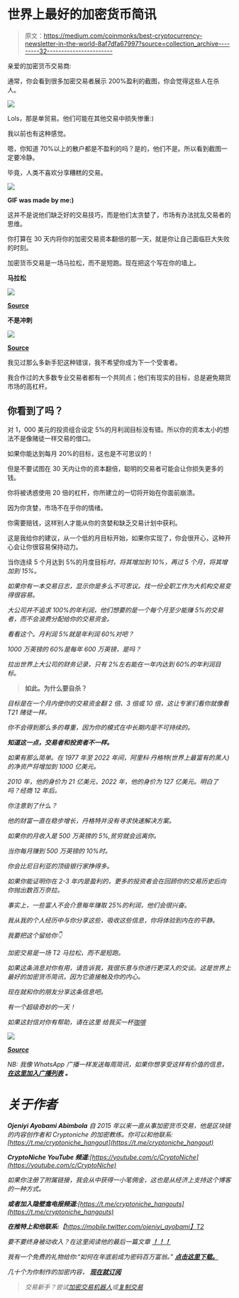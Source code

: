 # 世界上最好的加密货币简讯

> 原文：<https://medium.com/coinmonks/best-cryptocurrency-newsletter-in-the-world-8af7dfa67997?source=collection_archive---------32----------------------->

亲爱的加密货币交易商:

通常，你会看到很多加密交易者展示 200%盈利的截图，你会觉得这些人在杀人。

![](img/08853587c4395a1e860cf50496b8312a.png)

Lols，那是单贸易。他们可能在其他交易中损失惨重:)

我以前也有这种感觉。

嗯，你知道 70%以上的散户都是不盈利的吗？是的，他们不是。所以看到截图一定要冷静。

毕竟，人类不喜欢分享糟糕的交易。

![](img/fe020b5d504217307270be8635fac6e2.png)

**GIF was made by me:)**

这并不是说他们缺乏好的交易技巧，而是他们太贪婪了，市场有办法扰乱交易者的思维。

你打算在 30 天内将你的加密交易资本翻倍的那一天，就是你让自己面临巨大失败的时刻。

加密货币交易是一场马拉松，而不是短跑。现在把这个写在你的墙上。

**马拉松**

![](img/d76038699c6e64c5c3410d94743cd19a.png)

[**Source**](https://tenor.com/search/marathon-runner-gifs)

**不是冲刺**

![](img/307234311a4b0458ca711cabbe8a2920.png)

[**Source**](https://giphy.com/explore/400-meter-hurdles)

我见过那么多新手犯这种错误，我不希望你成为下一个受害者。

我合作过的大多数专业交易者都有一个共同点；他们有现实的目标，总是避免期货市场的高杠杆。

## 你看到了吗？

对 1，000 美元的投资组合设定 5%的月利润目标没有错。所以你的资本太小的想法不是像赌徒一样交易的借口。

如果你能达到每月 20%的目标，这也是不可思议的！

但是不要试图在 30 天内让你的资本翻倍，聪明的交易者可能会让你损失更多的钱。

你将被诱惑使用 20 倍的杠杆，你所建立的一切将开始在你面前崩溃。

因为你贪婪，市场不在乎你的情绪。

你需要赔钱，这样别人才能从你的贪婪和缺乏交易计划中获利。

这是我给你的建议，从一个低的月目标开始，如果你实现了，你会很开心，这种开心会让你很容易保持动力。

当你连续 5 个月达到 5%的月度目标*时，将其增加到 10%，再过 5 个月，将其增加到 15%。*

*如果你有一本交易日志，显示你是多么不可思议。找一份全职工作为大机构交易变得很容易。*

*大公司并不追求 100%的年利润，他们想要的是一个每个月至少能赚 5%的交易者，而不会浪费分配给你的交易资金。*

*看看这个。月利润 5%就是年利润 60%对吧？*

*1000 万英镑的 60%是每年 600 万英镑，是吗？*

*拉出世界上大公司的财务记录，只有 2%左右能在一年内达到 60%的年利润目标。*

> **如此。为什么要自杀？**

*目标是在一个月内使你的交易资金翻 2 倍、3 倍或 10 倍，这让专家们看你就像看 T21 赌徒一样。*

*你不会得到那么多的尊重，因为你的模式在中长期内是不可持续的。*

***知道这一点，交易者和投资者不一样。***

*如果有那么简单。在 1977 年至 2022 年间，阿里科·丹格特(世界上最富有的黑人)的净资产将增加到 1000 亿美元。*

*2010 年，他的身价为 21 亿美元，2022 年，他的身价为 127 亿美元。明白了吗？经商 12 年后。*

*你注意到了什么？*

*他的财富一直在稳步增长，丹格特并没有寻求快速解决方案。*

*如果你的月收入是 500 万英镑的 5%,贫穷就会远离你。*

*当你每月赚到 500 万英镑的 10%时。*

*你会比尼日利亚的顶级银行家挣得多。*

*如果你能证明你在 2-3 年内是盈利的，更多的投资者会在回顾你的交易历史后向你抛出数百万奈拉。*

*事实上，一些富人不会介意每年赚取 25%的利润，他们会很兴奋。*

*我从我的个人经历中与你分享这些，吸收这些信息，你将体验到内在的平静。*

*我要把这个留给你👇*

*加密交易是一场 T2 马拉松，而不是短跑。*

*如果这条消息对你有用，请告诉我，我很乐意与你进行更深入的交谈。这是世界上最好的加密货币简讯，因为它直接触及你的内心。*

*现在就和你的朋友分享这条信息吧。*

*有一个超级奇妙的一天！*

*如果这封信对你有帮助，请在这里 给我买一杯[咖啡](https://ko-fi.com/ojeniyiayobami)*

*![](img/f903206e65f9a3b1abb36a41a6c8a2f9.png)*

*[**Source**](https://tenor.com/view/coffee-gif-23439328)*

*NB: *我像 WhatsApp 广播一样发送每周简讯，如果你想享受这样有价值的信息，* [***在这里加入广播列表***](https://wa.link/r7xbia) ***。****

# *关于作者*

***Ojeniyi Ayobami Abimbola** 自 2015 年以来一直从事加密货币交易，他是区块链的内容创作者和 Cryptoniche 的加密教练。你可以和他联系:[https://t.me/cryptoniche_hangout](https://t.me/cryptoniche_hangout)*

***CryptoNiche YouTube 频道:**[https://youtube.com/c/CryptoNiche](https://youtube.com/c/CryptoNiche)*

*如果你注册了附属链接，我会从中获得一小笔佣金，这也是从经济上支持这个博客的一种方式。*

***或者加入隐壁龛电报频道:**[https://t.me/cryptoniche_hangouts](https://t.me/cryptoniche_hangouts)*

***在推特上和他联系:**【https://mobile.twitter.com/ojeniyi_ayobami】T2*

*要不要终身被动收入？在这里阅读他的最后一篇文章 [**！！！**](https://contentking.medium.com/this-undoubtly-the-best-way-to-earn-passive-income-through-cryptocurrency-7ce547cedbe)*

*我有一个免费的礼物给你:“如何在年底前成为密码百万富翁。” [**点击这里下载。**](https://ojeniyiayobami.crd.co/)*

*几十个为你制作的加密内容， [**现在就订阅**](https://www.youtube.com/c/CryptoNiche/videos)*

> *交易新手？尝试[加密交易机器人](/coinmonks/crypto-trading-bot-c2ffce8acb2a)或[复制交易](/coinmonks/top-10-crypto-copy-trading-platforms-for-beginners-d0c37c7d698c)*